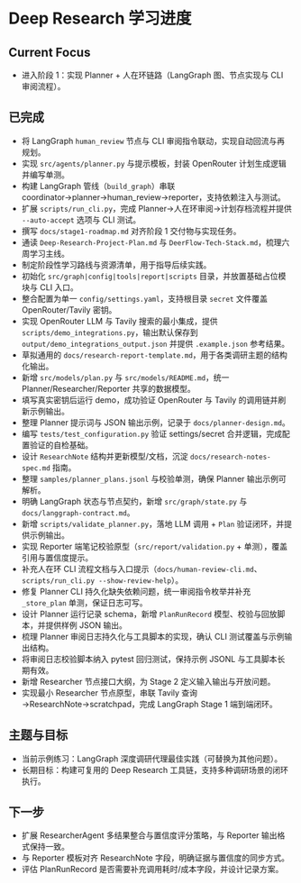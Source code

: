 # Deep Research 学习进度

## Current Focus
- 进入阶段 1：实现 Planner + 人在环链路（LangGraph 图、节点实现与 CLI 审阅流程）。

## 已完成
- 将 LangGraph `human_review` 节点与 CLI 审阅指令联动，实现自动回流与再规划。
- 实现 `src/agents/planner.py` 与提示模板，封装 OpenRouter 计划生成逻辑并编写单测。
- 构建 LangGraph 管线（`build_graph`）串联 coordinator→planner→human_review→reporter，支持依赖注入与测试。
- 扩展 `scripts/run_cli.py`，完成 Planner→人在环审阅→计划存档流程并提供 `--auto-accept` 选项与 CLI 测试。
- 撰写 `docs/stage1-roadmap.md` 对齐阶段 1 交付物与实现任务。
- 通读 `Deep-Research-Project-Plan.md` 与 `DeerFlow-Tech-Stack.md`，梳理六周学习主线。
- 制定阶段性学习路线与资源清单，用于指导后续实践。
- 初始化 `src/graph|config|tools|report|scripts` 目录，并放置基础占位模块与 CLI 入口。
- 整合配置为单一 `config/settings.yaml`，支持根目录 `secret` 文件覆盖 OpenRouter/Tavily 密钥。
- 实现 OpenRouter LLM 与 Tavily 搜索的最小集成，提供 `scripts/demo_integrations.py`，输出默认保存到 `output/demo_integrations_output.json` 并提供 `.example.json` 参考结果。
- 草拟通用的 `docs/research-report-template.md`，用于各类调研主题的结构化输出。
- 新增 `src/models/plan.py` 与 `src/models/README.md`，统一 Planner/Researcher/Reporter 共享的数据模型。
- 填写真实密钥后运行 demo，成功验证 OpenRouter 与 Tavily 的调用链并刷新示例输出。
- 整理 Planner 提示词与 JSON 输出示例，记录于 `docs/planner-design.md`。
- 编写 `tests/test_configuration.py` 验证 settings/secret 合并逻辑，完成配置验证的自检基础。
- 设计 `ResearchNote` 结构并更新模型/文档，沉淀 `docs/research-notes-spec.md` 指南。
- 整理 `samples/planner_plans.jsonl` 与校验单测，确保 Planner 输出示例可解析。
- 明确 LangGraph 状态与节点契约，新增 `src/graph/state.py` 与 `docs/langgraph-contract.md`。
- 新增 `scripts/validate_planner.py`，落地 LLM 调用 + `Plan` 验证闭环，并提供示例输出。
- 实现 Reporter 端笔记校验原型（`src/report/validation.py` + 单测），覆盖引用与置信度提示。
- 补充人在环 CLI 流程文档与入口提示（`docs/human-review-cli.md`、`scripts/run_cli.py --show-review-help`）。
- 修复 Planner CLI 持久化缺失依赖问题，统一审阅指令枚举并补充 `_store_plan` 单测，保证日志可写。
- 设计 Planner 运行记录 schema，新增 `PlanRunRecord` 模型、校验与回放脚本，并提供样例 JSON 输出。
- 梳理 Planner 审阅日志持久化与工具脚本的实现，确认 CLI 测试覆盖与示例输出结构。
- 将审阅日志校验脚本纳入 pytest 回归测试，保持示例 JSONL 与工具脚本长期有效。
- 新增 Researcher 节点接口大纲，为 Stage 2 定义输入输出与开放问题。
- 实现最小 Researcher 节点原型，串联 Tavily 查询→ResearchNote→scratchpad，完成 LangGraph Stage 1 端到端闭环。

## 主题与目标
- 当前示例练习：LangGraph 深度调研代理最佳实践（可替换为其他问题）。
- 长期目标：构建可复用的 Deep Research 工具链，支持多种调研场景的闭环执行。

## 下一步
- 扩展 ResearcherAgent 多结果整合与置信度评分策略，与 Reporter 输出格式保持一致。
- 与 Reporter 模板对齐 ResearchNote 字段，明确证据与置信度的同步方式。
- 评估 PlanRunRecord 是否需要补充调用耗时/成本字段，并设计记录方案。
